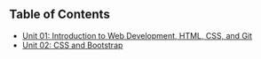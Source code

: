 ## Table of Contents
- [Unit 01: Introduction to Web Development, HTML, CSS, and Git](./Class-Content/01-HTML-Git-CSS/README.md)
- [Unit 02: CSS and Bootstrap](./Class-Content/02-CSS-Bootstrap/README.md)